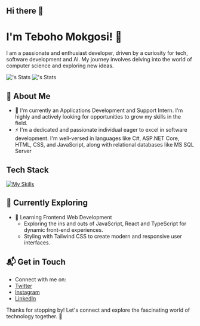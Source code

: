 ## Hi there 👋

# I'm Teboho Mokgosi! 👋

I am a passionate and enthusiast developer, driven by a curiosity for tech, software development and AI. My journey involves delving into the world of computer science and exploring new ideas.

![<SirTebz>'s Stats](https://github-readme-stats.vercel.app/api?username=<SirTebz>&theme=vue-dark&show_icons=true&hide_border=true&count_private=true)
![<username>'s Stats](https://github-readme-stats.vercel.app/api?username=<SirTebz>&theme=vue-dark&show_icons=true&hide_border=true&count_private=true)


## 🚀 About Me

- 🔭 I'm currently an Applications Development and Support Intern. I'm highly and actively looking for opportunities to grow my skills in the field.
- ⚡ I'm a dedicated and passionate individual eager to excel in software development. I'm well-versed in languages like C#, ASP.NET Core, HTML, CSS, and JavaScript, along with relational databases like MS SQL Server 


## Tech Stack
[![My Skills](https://skillicons.dev/icons?i=html,css,js,css,bootstrap,cs,dotnet,git,linux,visualstudio,vscode)](https://skillicons.dev)

## 🌱 Currently Exploring

- 🚀 Learning Frontend Web Development
  - Exploring the ins and outs of JavaScript, React and TypeScript for dynamic front-end experiences.
  - Styling with Tailwind CSS to create modern and responsive user interfaces.

## 📬 Get in Touch

- Connect with me on:
- [Twitter](https://twitter.com/sir_tebz)
- [Instagram](https://instagram.com/sir_tebz)
- [LinkedIn](https://linkedin.com/in/teboho-mokgosi)

Thanks for stopping by! Let's connect and explore the fascinating world of technology together. 🚀


<!--
**SirTebz/SirTebz** is a ✨ _special_ ✨ repository because its `README.md` (this file) appears on your GitHub profile.

Here are some ideas to get you started:

- 🔭 I’m currently working on ...
- 🌱 I’m currently learning ...
- 👯 I’m looking to collaborate on ...
- 🤔 I’m looking for help with ...
- 💬 Ask me about ...
- 📫 How to reach me: ...
- 😄 Pronouns: ...
- ⚡ Fun fact: ...

- ✍️ Content Writer at [freeCodeCamp](https://www.freecodecamp.org/), gearing up to share valuable insights with the global coding community.

- 📝 I write in-depth, long-form articles on my website [theenthusiast.dev](https://theenthusiast.dev), accumulating over 20k views within just 2 months.
- 🌐 Proud member of the [Hackernoon Blogging Fellowship](https://hackernoon.com/), contributing to the tech community.


## My Articles
- [JavaScript Engine and Runtime Explained](https://www.freecodecamp.org/news/javascript-engine-and-runtime-explained/)



-->
